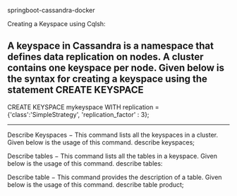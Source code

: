 springboot-cassandra-docker


Creating a Keyspace using Cqlsh:



A keyspace in Cassandra is a namespace that defines data replication on nodes. A cluster contains one keyspace per node. Given below is the syntax for creating a keyspace using the statement CREATE KEYSPACE
-----
CREATE KEYSPACE mykeyspace WITH replication = {'class':'SimpleStrategy', 'replication_factor' : 3};

----



Describe Keyspaces − This command lists all the keyspaces in a cluster. Given below is the usage of this command.
describe keyspaces;

Describe tables − This command lists all the tables in a keyspace. Given below is the usage of this command.
describe tables:

Describe table − This command provides the description of a table. Given below is the usage of this command.
describe table product;

